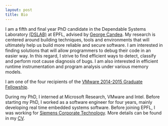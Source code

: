 ```yaml
---
layout: post
title: Bio
---
```


I am a fifth and final year PhD candidate in the Dependable Systems Laboratory [(DSLAB)](http://dslab.epfl.ch/) at EPFL, advised by [George Candea](http://people.epfl.ch/george.candea). My research is centered around building techniques, tools and environments that will ultimately help us build more reliable and secure software. I am interested in finding solutions that will allow programmers to debug their code in an easier way. In this regard, I strive to find efficient ways to detect, classify and perform root cause diagnosis of bugs. I am also interested in efficient runtime instrumentation and program analysis under various memory models.

I am one of the four recipients of the <a href="https://labs.vmware.com/academic/vmware-2014-2015-graduate-fellowships" target="_top">VMware 2014-2015 Graduate Fellowship</a>.

During my PhD, I interned at Microsoft Research, VMware and Intel. Before starting my PhD, I worked as a software engineer for four years, mainly developing real time embedded systems software. Before joining EPFL, I was working for <a href="http://www.siemens.com/corporate-technology/en/index.php">Siemens Corporate Technology</a>. More details can be found in my <a href="{{ site.baseurl }}public/cv.pdf">CV</a>.
